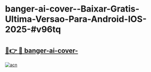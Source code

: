 # banger-ai-cover--Baixar-Gratis-Ultima-Versao-Para-Android-IOS-2025-#v96tq

# <h2><a href="https://ainizakaria.my?title=banger-ai-cover-&ref=22M">🔗👉 🔴 banger-ai-cover-</a></h2>

[![acn](https://github.com/user-attachments/assets/0f9c940e-d8b0-45ae-aac7-cd30a18b3e1c)](https://ainizakaria.my?title=banger-ai-cover-&ref=22M)

